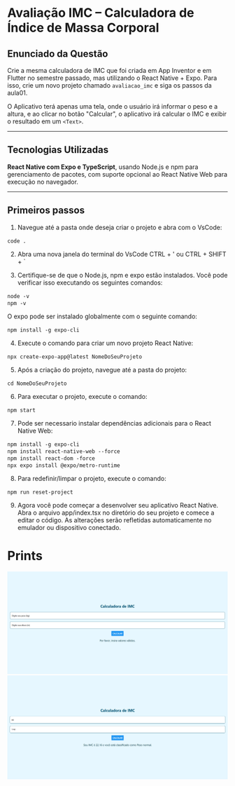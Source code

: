 # Avaliação IMC – Calculadora de Índice de Massa Corporal

## Enunciado da Questão

Crie a mesma calculadora de IMC que foi criada em App Inventor e em Flutter no semestre passado, mas utilizando o React Native + Expo. Para isso, crie um novo projeto chamado `avaliacao_imc` e siga os passos da aula01.

O Aplicativo terá apenas uma tela, onde o usuário irá informar o peso e a altura, e ao clicar no botão "Calcular", o aplicativo irá calcular o IMC e exibir o resultado em um `<Text>`.

---

## Tecnologias Utilizadas

**React Native com Expo e TypeScript**, usando Node.js e npm para gerenciamento de pacotes, com suporte opcional ao React Native Web para execução no navegador.

---

## Primeiros passos

1. Navegue até a pasta onde deseja criar o projeto e abra com o VsCode: 
```
code .
```

2. Abra uma nova janela do terminal do VsCode CTRL + ' ou CTRL + SHIFT + `


3. Certifique-se de que o Node.js, npm e expo estão instalados. Você pode verificar isso executando os seguintes comandos:
```
node -v
npm -v
```

O expo pode ser instalado globalmente com o seguinte comando:
```
npm install -g expo-cli
```

4. Execute o comando para criar um novo projeto React Native:
```
npx create-expo-app@latest NomeDoSeuProjeto
```

5. Após a criação do projeto, navegue até a pasta do projeto:
```
cd NomeDoSeuProjeto
```

6. Para executar o projeto, execute o comando:
```
npm start
```

7. Pode ser necessario instalar dependências adicionais para o React Native Web:
```
npm install -g expo-cli
npm install react-native-web --force
npm install react-dom -force
npx expo install @expo/metro-runtime
```

8. Para redefinir/limpar o projeto, execute o comando:
```
npm run reset-project
```

9. Agora você pode começar a desenvolver seu aplicativo React Native. Abra o arquivo app/index.tsx no diretório do seu projeto e comece a editar o código. As alterações serão refletidas automaticamente no emulador ou dispositivo conectado.

# Prints

![Tela Inicial](img/1.png)
![Tela Inicial](img/2.png)
